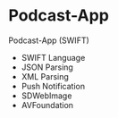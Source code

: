 # Podcast-App
Podcast-App (SWIFT)

- SWIFT Language
- JSON Parsing
- XML Parsing
- Push Notification
- SDWebImage
- AVFoundation
